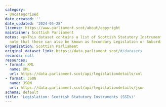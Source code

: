 ```yaml
---
category:
- Uncategorised
date_created: ''
date_updated: '2024-05-28'
license: https://www.parliament.scot/about/copyright
maintainer: Scottish Parliament
notes: <p>This dataset contains a list of Scottish Statutory Instruments (SSIs). Please
  note that these can also be known as Secondary Legislation or Subordinate Legislation.</p>
organization: Scottish Parliament
original_dataset_link: https://data.parliament.scot/#/datasets
records: null
resources:
- format: XML
  name: XML
  url: https://data.parliament.scot/api/legislationdetails/xml
- format: JSON
  name: JSON
  url: https://data.parliament.scot/api/legislationdetails/json
schema: default
title: 'Legislation: Scottish Statutory Instruments (SSIs)'
---
```

